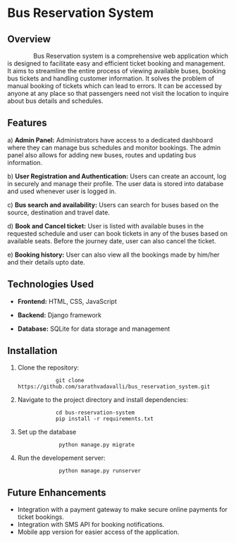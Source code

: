 # Bus Reservation System

## Overview
 &nbsp;&nbsp;&nbsp;&nbsp;&nbsp;&nbsp;&nbsp;&nbsp;&nbsp;&nbsp;&nbsp;&nbsp;&nbsp;&nbsp;&nbsp;Bus Reservation system is a comprehensive web application which is designed to facilitate easy and efficient ticket booking and management. It aims to streamline the entire process of viewing available buses, booking bus tickets and handling customer information. It solves the problem of manual booking of tickets which can lead to errors. It can be accessed by anyone at any place so that passengers need not visit the location to inquire about bus details and schedules.

 ## Features
a) <b>Admin Panel:</b> Administrators have access to a dedicated dashboard where they can manage bus schedules and monitor bookings. The admin panel also allows for adding new buses, routes and updating bus information.
 
b) <b>User Registration and Authentication:</b> Users can create an account, log in securely and manage their profile. The user data is stored into database and used whenever user is logged in.
 
c) <b>Bus search and availability:</b> Users can search for buses based on the source, destination and travel date.

d) <b>Book and Cancel ticket:</b> User is listed with available buses in the requested schedule and user can book tickets in any of the buses based on available seats. Before the journey date, user can also cancel the ticket.

e) <b>Booking history:</b> User can also view all the bookings made by him/her and their details upto date.

## Technologies Used
* <b>Frontend:</b> HTML, CSS, JavaScript

* <b>Backend:</b> Django framework

* <b>Database:</b> SQLite for data storage and management

## Installation
1.  Clone the repository:
   
                    git clone https://github.com/sarathvadavalli/bus_reservation_system.git
2. Navigate to the project directory and install dependencies:

                   cd bus-reservation-system
                   pip install -r requirements.txt
3. Set up the database
   
                    python manage.py migrate
4. Run the developement server:
   
                    python manage.py runserver

## Future Enhancements
- Integration with a payment gateway to make secure online payments for ticket bookings.
- Integration with SMS API for booking notifications.
- Mobile app version for easier access of the application.
